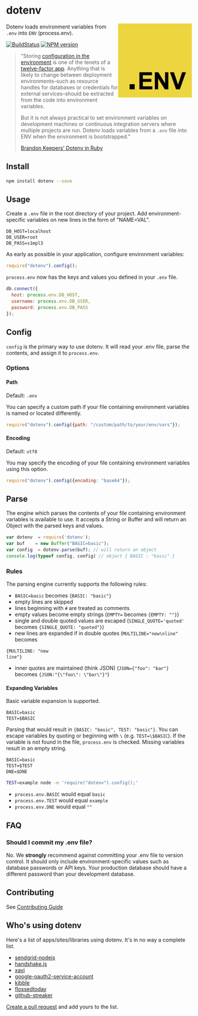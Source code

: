 # dotenv

<img src="https://raw.githubusercontent.com/motdotla/dotenv/master/dotenv.png" alt="dotenv" align="right" />

Dotenv loads environment variables from `.env` into `ENV` (process.env).

[![BuildStatus](https://travis-ci.org/motdotla/dotenv.png?branch=master)](https://travis-ci.org/motdotla/dotenv)
[![NPM version](https://badge.fury.io/js/dotenv.png)](http://badge.fury.io/js/dotenv)

> "Storing [configuration in the environment](http://www.12factor.net/config) is one of the tenets of a [twelve-factor app](http://www.12factor.net/). Anything that is likely to change between deployment environments–such as resource handles for databases or credentials for external services–should be extracted from the code into environment variables.
>
> But it is not always practical to set environment variables on development machines or continuous integration servers where multiple projects are run. Dotenv loads variables from a `.env` file into ENV when the environment is bootstrapped."
>
> [Brandon Keepers' Dotenv in Ruby](https://github.com/bkeepers/dotenv)

## Install

```bash
npm install dotenv --save
```

## Usage

Create a `.env` file in the root directory of your project. Add environment-specific variables on new lines in the form of "NAME=VAL".

```
DB_HOST=localhost
DB_USER=root
DB_PASS=s1mpl3
```

As early as possible in your application, configure environment variables:

```javascript
require("dotenv").config();
```

`process.env` now has the keys and values you defined in your `.env` file.

```javascript
db.connect({
  host: process.env.DB_HOST,
  username: process.env.DB_USER,
  password: process.env.DB_PASS
});
```

## Config

`config` is the primary way to use dotenv. It will read your .env file, parse the contents, and assign it to `process.env`.

### Options

#### Path

Default: `.env`

You can specify a custom path if your file containing environment variables is named or located differently.

```js
require("dotenv").config({path: "/custom/path/to/your/env/vars"});
```

#### Encoding

Default: `utf8`

You may specify the encoding of your file containing environment variables using this option.

```js
require("dotenv").config({encoding: "base64"});
```

## Parse

The engine which parses the contents of your file containing environment variables is available to use. It accepts a String or Buffer and will return an Object with the parsed keys and values.

```js
var dotenv  = require('dotenv');
var buf    = new Buffer("BASIC=basic");
var config  = dotenv.parse(buf); // will return an object
console.log(typeof config, config) // object { BASIC : "basic" }
```

### Rules

The parsing engine currently supports the following rules:

- `BASIC=basic` becomes `{BASIC: "basic"}`
- empty lines are skipped
- lines beginning with `#` are treated as comments
- empty values become empty strings (`EMPTY=` becomes `{EMPTY: ""}`)
- single and double quoted values are escaped (`SINGLE_QUOTE='quoted'` becomes `{SINGLE_QUOTE: "quoted"}`)
- new lines are expanded if in double quotes (`MULTILINE="new\nline"` becomes

```
{MULTILINE: "new
line"}
```
- inner quotes are maintained (think JSON) (`JSON={"foo": "bar"}` becomes `{JSON:"{\"foo\": \"bar\"}"`)

#### Expanding Variables

Basic variable expansion is supported.

```
BASIC=basic
TEST=$BASIC
```

Parsing that would result in `{BASIC: "basic", TEST: "basic"}`. You can escape variables by quoting or beginning with `\` (e.g. `TEST=\$BASIC`). If the variable is not found in the file, `process.env` is checked. Missing variables result in an empty string.

```
BASIC=basic
TEST=$TEST
DNE=$DNE
```

```bash
TEST=example node -e 'require("dotenv").config();'
```

- `process.env.BASIC` would equal `basic`
- `process.env.TEST` would equal `example`
- `process.env.DNE` would equal `""`

## FAQ

### Should I commit my .env file?

No. We **strongly** recommend against committing your .env file to version control. It should only include environment-specific values such as database passwords or API keys. Your production database should have a different password than your development database.

## Contributing

See [Contributing Guide](Contributing.md)

## Who's using dotenv

Here's a list of apps/sites/libraries using dotenv. It's in no way a complete list.

* [sendgrid-nodejs](https://github.com/sendgrid/sendgrid-nodejs)
* [handshake.js](https://github.com/handshakejs/handshakejs-api)
* [xavi](http://xavi.io/)
* [google-oauth2-service-account](https://github.com/jacoblwe20/google-oauth2-service-account)
* [kibble](https://github.com/motdotla/kibble)
* [flossedtoday](https://github.com/motdotla/flossedtoday)
* [github-streaker](https://github.com/motdotla/github-streaker)

[Create a pull request](https://github.com/motdotla/dotenv/pulls) and add yours to the list.
